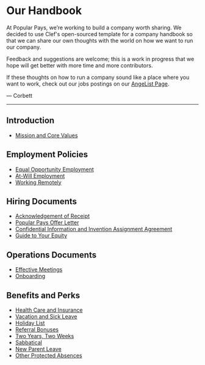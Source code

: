 # Our Handbook

At Popular Pays, we’re working to build a company worth sharing. We decided to use Clef's open-sourced template for a company handbook so that we can share our own thoughts with the world on how we want to run our company. 

Feedback and suggestions are welcome; this is a work in progress that we hope will get better with more time and more contributors.

If these thoughts on how to run a company sound like a place where you want to work, check out our jobs postings on our [AngeList Page](https://angel.co/popular-pays).

— Corbett


***


## Introduction
* [Mission and Core Values](https://github.com/PopularPays/handbook/blob/master/Mission%20and%20Core%20Values.md)

## Employment Policies
* [Equal Opportunity Employment](https://github.com/PopularPays/handbook/blob/master/Employment%20Policies/Equal%20Opportunity%20Employment.md)
* [At-Will Employment](https://github.com/PopularPays/handbook/blob/master/Employment%20Policies/At-Will%20Employment.md)
* [Working Remotely](https://github.com/PopularPays/handbook/blob/master/Employment%20Policies/Working%20Remotely.md)

## Hiring Documents
* [Acknowledgement of Receipt](https://github.com/PopularPays/handbook/blob/master/Hiring%20Documents/Acknowledgment%20of%20Receipt.md)
* [Popular Pays Offer Letter](https://github.com/PopularPays/handbook/blob/master/Hiring%20Documents/Offer%20Letter.md)
* [Confidential Information and Invention Assignment Agreement](https://drive.google.com/a/popularpays.com/file/d/0B1pZ_Vm_hATsR1lSbFVjQkNkUzA/view?usp=sharing)
* [Guide to Your Equity](https://github.com/PopularPays/handbook/blob/master/Hiring%20Documents/Guide%20to%20Your%20Equity.md) 

## Operations Documents
* [Effective Meetings](https://github.com/PopularPays/handbook/blob/master/Operations%20Documents/Effective%20Meetings.md)
* [Onboarding](https://github.com/PopularPays/handbook/blob/master/Operations%20Documents/Onboarding.md)

## Benefits and Perks
* [Health Care and Insurance](https://github.com/PopularPays/handbook/blob/master/Benefits%20and%20Perks/Healthcare%20and%20Disability%20Insurance.md) 
* [Vacation and Sick Leave](https://github.com/PopularPays/handbook/blob/master/Benefits%20and%20Perks/Vacation%20and%20Sick%20Leave.md) 
* [Holiday List](https://github.com/PopularPays/handbook/blob/master/Benefits%20and%20Perks/Holiday%20List.md) 
* [Referral Bonuses](https://github.com/PopularPays/handbook/blob/master/Benefits%20and%20Perks/Referral%20Bonuses.md) 
* [Two Years, Two Weeks](https://github.com/PopularPays/handbook/blob/master/Benefits%20and%20Perks/Two-Year%20Tickets%20Anywhere.md) 
* [Sabbatical](https://github.com/PopularPays/handbook/blob/master/Benefits%20and%20Perks/Sabbatical.md)
* [New Parent Leave](https://github.com/PopularPays/handbook/blob/master/Benefits%20and%20Perks/New%20Parent%20Leave.md)
* [Other Protected Absences](https://github.com/PopularPays/handbook/blob/master/Benefits%20and%20Perks/Referral%20Bonuses.md)
